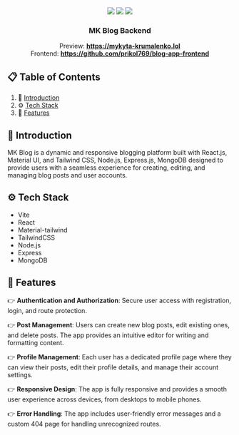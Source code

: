 <div align="center">
  <div>  
     <img src="https://img.shields.io/badge/Node%20js-339933?style=for-the-badge&logo=nodedotjs&logoColor=white" />
      <img src="https://img.shields.io/badge/Express%20js-000000?style=for-the-badge&logo=express&logoColor=white" />
      <img src="https://img.shields.io/badge/MongoDB-4EA94B?style=for-the-badge&logo=mongodb&logoColor=white" />
  </div>

  <h3 align="center">MK Blog Backend</h3>

   <div align="center">
     Preview: <a href="https://mykyta-krumalenko.lol" target="_blank"><b>https://mykyta-krumalenko.lol</b></a>
    </div>
    <div align="center">
      Frontend: <a href="https://github.com/prikol769/blog-app-frontend" target="_blank"><b>https://github.com/prikol769/blog-app-frontend</b></a>
    </div>
</div>

## 📋 <a name="table">Table of Contents</a>

1. 🤖 [Introduction](#introduction)
2. ⚙️ [Tech Stack](#tech-stack)
3. 🔋 [Features](#features)

## <a name="introduction">🤖 Introduction</a>

MK Blog is a dynamic and responsive blogging platform built with React.js, Material UI, and Tailwind CSS, Node.js, Express.js, MongoDB designed to provide users with a seamless experience for creating, editing, and managing blog posts and user accounts.

## <a name="tech-stack">⚙️ Tech Stack</a>

- Vite
- React
- Material-tailwind
- TailwindCSS
- Node.js
- Express
- MongoDB

## <a name="features">🔋 Features</a>

👉 **Authentication and Authorization**: Secure user access with registration, login, and route protection.

👉 **Post Management**: Users can create new blog posts, edit existing ones, and delete posts. The app provides an intuitive editor for writing and formatting content.

👉 **Profile Management**: Each user has a dedicated profile page where they can view their posts, edit their profile details, and manage their account settings.

👉 **Responsive Design**: The app is fully responsive and provides a smooth user experience across devices, from desktops to mobile phones.

👉 **Error Handling**: The app includes user-friendly error messages and a custom 404 page for handling unrecognized routes.
